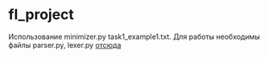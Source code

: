 # fl_project
Использование minimizer.py task1_example1.txt. Для работы необходимы файлы parser.py, lexer.py [отсюда](https://github.com/lilyreber/Finite-State-Machine)
